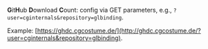 **G**it**H**ub **D**ownload **C**ount: config via GET parameters, e.g., ```?user=cginternals&repository=glbinding```. 

Example: [https://ghdc.cgcostume.de/](http://ghdc.cgcostume.de/?user=cginternals&repository=glbinding).
